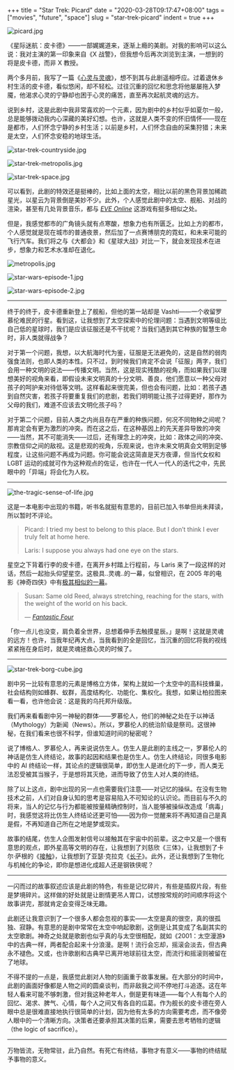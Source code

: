 +++
title = "Star Trek: Picard"
date = "2020-03-28T09:17:47+08:00"
tags = ["movies", "future", "space"]
slug = "star-trek-picard"
indent = true
+++

![picard.jpg](/images/picard.jpg)

《星际迷航：皮卡德》——一部娓娓道来，逐渐上瘾的美剧。对我的影响可以这么说：我对主演的第一印象来自《X 战警》，但我想今后再次浏览到主演，一想到的将是皮卡德，而非 X 教授。

两个多月前，我写了一篇《[心灵与灵魂](/life/heart-and-spirit/)》，想不到其与此剧遥相呼应。过着退休乡村生活的皮卡德，看似悠闲，却不轻松。过往沉重的回忆和思念将他屡屡拖入梦魇，他渴求心灵的宁静却也困于心灵的痛苦，直至再次起航灵魂的远方。

说到乡村，这是此剧中我非常喜欢的一个元素，因为剧中的乡村似乎如夏尔一般，总是能够拨动我内心深藏的美好幻想。也许，这就是人类不变的怀旧情怀——现在是都市，人们怀念宁静的乡村生活；以前是乡村，人们怀念自由的采集狩猎；未来是太空，人们怀念安稳的地球生活。

![star-trek-countryside.jpg](/images/star-trek-countryside.jpg "乡村")

![star-trek-metropolis.jpg](/images/star-trek-metropolis.jpg "都市")

![star-trek-space.jpg](/images/star-trek-space.jpg "太空")

可以看到，此剧的特效还是挺棒的，比如上面的太空，相比以前的黑色背景加稀疏星光，以星云为背景倒是美妙不少。此外，个人感觉此剧中的太空、舰船、对战的渲染，甚至有几处背景音乐，都与 [*EVE Online*](https://www.eveonline.com/) 这游戏有挺多相似之处。

但是，我感觉都市的广角镜头就有点寒酸，想象力也有所匮乏。比如上方的都市，个人感觉就是现在城市的普通夜景，然后加了一点赛博朋克的霓虹，和未来可能的飞行汽车。我们将之与《大都会》和《星球大战》对比一下，就会发现技术在进步，想象力和艺术水准却在退化。

![metropolis.jpg](/images/metropolis.jpg "1927 年的《大都会》")

![star-wars-episode-1.jpg](/images/star-wars-episode-1.jpg "1999 年的《星球大战 1》")

![star-wars-episode-2.jpg](/images/star-wars-episode-2.jpg "2002 年的《星球大战 2》")

---

终于的终于，皮卡德重新登上了舰船，但他的第一站却是 Vashti——一个收留罗慕伦难民的行星。看到这，让我想到了太空探索中的伦理问题：当遇到文明等级比自己低的星球时，我们是应该征服还是不干扰呢？当我们遇到其它种族的智慧生命时，非人类就得战争？

对于第一个问题，我想，以大航海时代为鉴，征服是无法避免的，这是自然的弱肉强食法则，也即人类的本性。只不过，到时候我们肯定不会说「征服」两字，我们会用一种文明的说法——传播文明。当然，这是现实残酷的视角，而如果我们以理想美好的视角来看，即假设未来文明真的十分文明、善良，他们愿意以一种父母对孩子的呵护来对待低等文明。这样看起来很完美，但也会有问题，比如：若孩子遇到自然灾害，若孩子将要重复我们的悲剧，若我们明明能让孩子过得更好，那作为父母的我们，难道不应该去文明化孩子吗？

对于第二个问题，目前人类之内尚且存在严重的种族问题，何况不同物种之间呢？那肯定会有更为激烈的冲突。而在这之后，在这种基因上的先天差异导致的冲突——当然，其不可能消失——过后，还有理念上的冲突，比如：政体之间的冲突、宗教信仰之间的敌视。这是悲观的视角，乐观来说，也许未来文明真会文明到足够程度，让这些问题不再成为问题。你可能会说这简直是天方夜谭，但当代女权和 LGBT 运动的成就可作为这种观点的佐证，也许在一代人一代人的迭代之中，先民眼中的「异端」将会化为人权。

---

![the-tragic-sense-of-life.jpg](/images/the-tragic-sense-of-life.jpg "《生命的悲剧意识》")

这是一本电影中出现的书籍，听书名就挺有意思的，目前已加入书单但尚未拜读，所以暂时不评论。

> Picard: I tried my best to belong to this place. But I don’t think I ever truly felt at home here.
>
> Laris: I suppose you always had one eye on the stars.

星空之下背着行李的皮卡德，在离开乡村踏上行程前，与 Laris 来了一段这样的对话，然后一起抬头仰望星空。这极具..灵魂..的一幕，似曾相识，在 2005 年的电影《神奇四侠》中有[极其相似的一幕](https://t.me/yixiuer/235)。

> Susan: Same old Reed, always stretching, reaching for the stars, with the weight of the world on his back.
>
> — [*Fantastic Four*](https://en.wikipedia.org/wiki/Fantastic_Four_(2005_film))

「你一点儿也没变，肩负着全世界，总想着伸手去触摸星辰。」是啊！这就是灵魂的远方！也许，当我年纪再大点，当我看到的全是回忆，当沉重的回忆将我的视线紧紧拖在身后时，就是灵魂拯救心灵的时候了。

---

![star-trek-borg-cube.jpg](/images/star-trek-borg-cube.jpg "WE ARE BORG")

剧中另一比较有意思的元素是博格立方体，架构上就如一个太空中的高科技蜂巢，社会结构则如蜂群、蚁群，高度结构化、功能化、集权化。我想，如果让柏拉图来看一看，也许他会说：这是我的乌托邦升级版。

我们再来看看剧中另一神秘的群体——罗慕伦人，他们的神秘之处在于以神话（Mythology）为新闻（News）。所以，罗慕伦人的统治阶级是祭司。这很神秘，在我们看来也很不科学，但谁知道时间的秘密呢？

说了博格人、罗慕伦人，再来说说仿生人。仿生人是此剧的主线之一，罗慕伦人的神话是仿生人终结论，故事的起因和结果也是仿生人。仿生人终结论，同很多电影中的 AI 终结论一样，其论点的逻辑很简单，即仿生人是进化的下一步，而人类无法忍受被其当猴子，于是想将其灭绝，进而导致了仿生人对人类的终结。

除了以上这点，剧中出现的另一点也需要我们注意——对记忆的操纵。在没有生物技术之前，人们对自身认知的思考是容易陷入不可知论的认识论。而目前与不久的将来，当人的记忆与行为都能被按量精确控制时，当人能够被操纵改造成「病毒」时，我感觉这将比仿生人终结论还更可怕——因为你一觉醒来将不再知道自己是真是假，不再知道自己所在之地是梦或现实。

故事的结尾，仿生人企图发射信号以接触其在宇宙中的前辈。这之中又是一个很有意思的观点，即外星高等文明的存在，让我想到了刘慈欣《三体》，让我想到了卡尔·萨根的《[接触](/life/ad-astra/)》，让我想到了亚瑟·克拉克《[长子](https://yixiuer.me/excerpt/arthur-clarke-the-firstborn/)》。此外，还让我想到了生物化与机械化的争论，即你是想进化成超人还是钢铁侠呢？

---

一闪而过的故事叙述应该是此剧的特色，有些是记忆碎片，有些是插叙片段，有些是梦境碎片。这样做的好处就是让剧情更吊人胃口，试想按常规的时间顺序将这个故事讲完，那就肯定会变得乏味无趣。

此剧还让我意识到了一个很多人都会忽视的事实——太空是真的很空，真的很孤独、寂静。有意思的是剧中常常在太空中响起歌剧，这倒是让其变成了名副其实的太空歌剧。神奇之处就是歌剧也似乎真的与太空很相配，就如《2001：太空漫游》中的古典一样，两者配合起来十分浪漫。是啊！流行会忘却，摇滚会淡去，但古典永不褪色。又或，也许歌剧和古典早已离开地球前往太空，而流行和摇滚则被留在了地球。

不得不提的一点是，我感觉此剧对人物的刻画重于故事发展。在大部分的时间中，此剧的画面好像都是人物之间的圆桌谈判，而非敌我之间不停地打斗追逐。这在年轻人看来可能不够刺激，但对我这种老年人，倒是更有味道——每个人有每个人的回忆、渴求、脾气、心情，每个人之间又有各自的瓜葛。作为舰长的皮卡德在旁人眼中总是很难直接地执行很简单的计划，因为他有太多的方向需要考虑，而不像旁人眼中的一个清晰方向。决策者还要承担其决策的后果，需要去思考牺牲的逻辑（the logic of sacrifice）。

---

万物皆流，无物常驻，此乃自然。有死亡有终结，事物才有意义——事物的终结赋予事物的意义。
